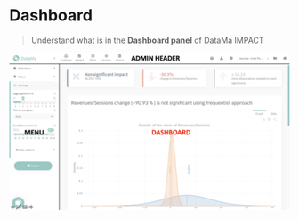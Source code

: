 # Dashboard

> Understand what is in the **Dashboard panel** of DataMa IMPACT

![impact-Dashboard](images/impactdashboard.png)
